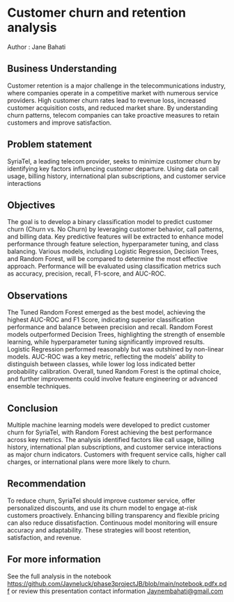 # Customer churn and retention analysis
Author : Jane Bahati
## Business Understanding
Customer retention is a major challenge in the telecommunications industry, where companies operate in a competitive market with numerous service providers. High customer churn rates lead to revenue loss, increased customer acquisition costs, and reduced market share. By understanding churn patterns, telecom companies can take proactive measures to retain customers and improve satisfaction.
## Problem statement
SyriaTel, a leading telecom provider, seeks to minimize customer churn by identifying key factors influencing customer departure. Using data on call usage, billing history, international plan subscriptions, and customer service interactions
## Objectives
The goal is to develop a binary classification model to predict customer churn (Churn vs. No Churn) by leveraging customer behavior, call patterns, and billing data. Key predictive features will be extracted to enhance model performance through feature selection, hyperparameter tuning, and class balancing. Various models, including Logistic Regression, Decision Trees, and Random Forest, will be compared to determine the most effective approach. Performance will be evaluated using classification metrics such as accuracy, precision, recall, F1-score, and AUC-ROC.
## Observations
The Tuned Random Forest emerged as the best model, achieving the highest AUC-ROC and F1 Score, indicating superior classification performance and balance between precision and recall. Random Forest models outperformed Decision Trees, highlighting the strength of ensemble learning, while hyperparameter tuning significantly improved results. Logistic Regression performed reasonably but was outshined by non-linear models. AUC-ROC was a key metric, reflecting the models' ability to distinguish between classes, while lower log loss indicated better probability calibration. Overall, tuned Random Forest is the optimal choice, and further improvements could involve feature engineering or advanced ensemble techniques.
## Conclusion
Multiple machine learning models were developed to predict customer churn for SyriaTel, with Random Forest achieving the best performance across key metrics. The analysis identified factors like call usage, billing history, international plan subscriptions, and customer service interactions as major churn indicators. Customers with frequent service calls, higher call charges, or international plans were more likely to churn.
## Recommendation
To reduce churn, SyriaTel should improve customer service, offer personalized discounts, and use its churn model to engage at-risk customers proactively. Enhancing billing transparency and flexible pricing can also reduce dissatisfaction. Continuous model monitoring will ensure accuracy and adaptability. These strategies will boost retention, satisfaction, and revenue.
## For more information
See the full analysis in the notebook https://github.com/Jayneluck/phase3projectJB/blob/main/notebook.pdfx.pdf or review this presentation contact information Jaynembahati@gmail.com
